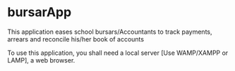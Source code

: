 # bursarApp
This application eases school bursars/Accountants to track payments, 
arrears and reconcile his/her book of accounts

To use this application, you shall need a local server [Use WAMP/XAMPP or LAMP], 
a web browser.
